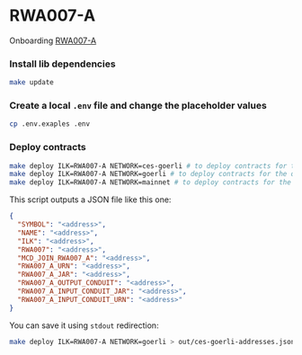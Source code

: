 # RWA007-A

Onboarding [RWA007-A](TODO)

### Install lib dependencies

```bash
make update
```

### Create a local `.env` file and change the placeholder values

```bash
cp .env.exaples .env
```

### Deploy contracts

```bash
make deploy ILK=RWA007-A NETWORK=ces-goerli # to deploy contracts for the CES Fork of Goerli MCD
make deploy ILK=RWA007-A NETWORK=goerli # to deploy contracts for the official Goerli MCD
make deploy ILK=RWA007-A NETWORK=mainnet # to deploy contracts for the official Mainnet MCD
```

This script outputs a JSON file like this one:

```json
{
  "SYMBOL": "<address>",
  "NAME": "<address>",
  "ILK": "<address>",
  "RWA007": "<address>",
  "MCD_JOIN_RWA007_A": "<address>",
  "RWA007_A_URN": "<address>",
  "RWA007_A_JAR": "<address>",
  "RWA007_A_OUTPUT_CONDUIT": "<address>",
  "RWA007_A_INPUT_CONDUIT_JAR": "<address>",
  "RWA007_A_INPUT_CONDUIT_URN": "<address>"
}
```

You can save it using `stdout` redirection:

```bash
make deploy ILK=RWA007-A NETWORK=goerli > out/ces-goerli-addresses.json
```
